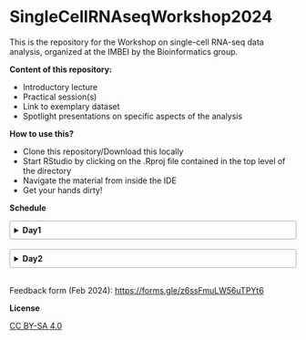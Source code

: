 # SingleCellRNAseqWorkshop2024

This is the repository for the Workshop on single-cell RNA-seq data analysis, organized at the IMBEI by the Bioinformatics group.

**Content of this repository:**

- Introductory lecture
- Practical session(s)
- Link to exemplary dataset
- Spotlight presentations on specific aspects of the analysis

**How to use this?**

- Clone this repository/Download this locally
- Start RStudio by clicking on the .Rproj file contained in the top level of the directory
- Navigate the material from inside the IDE
- Get your hands dirty!

**Schedule**

<style>
details {
  border: 1px solid #aaa;
  border-radius: 4px;
  padding: 0.5em 0.5em 0;
}

summary {
  font-weight: bold;
  margin: -0.5em -0.5em 0;
  padding: 0.5em;
}

details[open] {
  padding: 0.5em;
}

details[open] summary {
  border-bottom: 1px solid #aaa;
  margin-bottom: 0.5em;
}
</style>


<details>

<summary>Day1</summary>

* 9:00-9:30: Welcome and introduction round
  * Setup and installation check
* 9:30-12:00: Single-cell RNA-seq lecture (break in between)
  * 101 on RMarkdown, got data?
* 12:00-13:00: Lunch break

* 13:00-17:00: Practical session
  * Retrieval of counts data via seafile
  * Quality control and filtering
    - Spotlight presentation
  * Data integration
    - Spotlight presentation
  * `iSEE` the data
  * Q&As from the attendees
  * Homework: think, what would you ask to this dataset?

</details><br>

<details>
<summary>Day2</summary>

* 9:00-9:30: Recap on the content of day1
* 9:30-10:00: Lecture on data exploration and visualization
* 10:00-12:00: Practical session 
  * Cell type annotation
    - Spotlight presentation
  * Differential analyses - DA&DE + iSEE
* 12:00-13:00: Lunch break
* 13:30-16:00: Pratical session
  * Splitting up the monolyth: QC, integration, differential
  * Focus on some topics of interest touched upon during the workshop
  * Advanced Q&As from the attendees
  * Feedback round & posting link to feedback form

</details><br>
  

Feedback form (Feb 2024): https://forms.gle/z6ssFmuLW56uTPYt6

**License**

[CC BY-SA 4.0](LICENSE.md)

